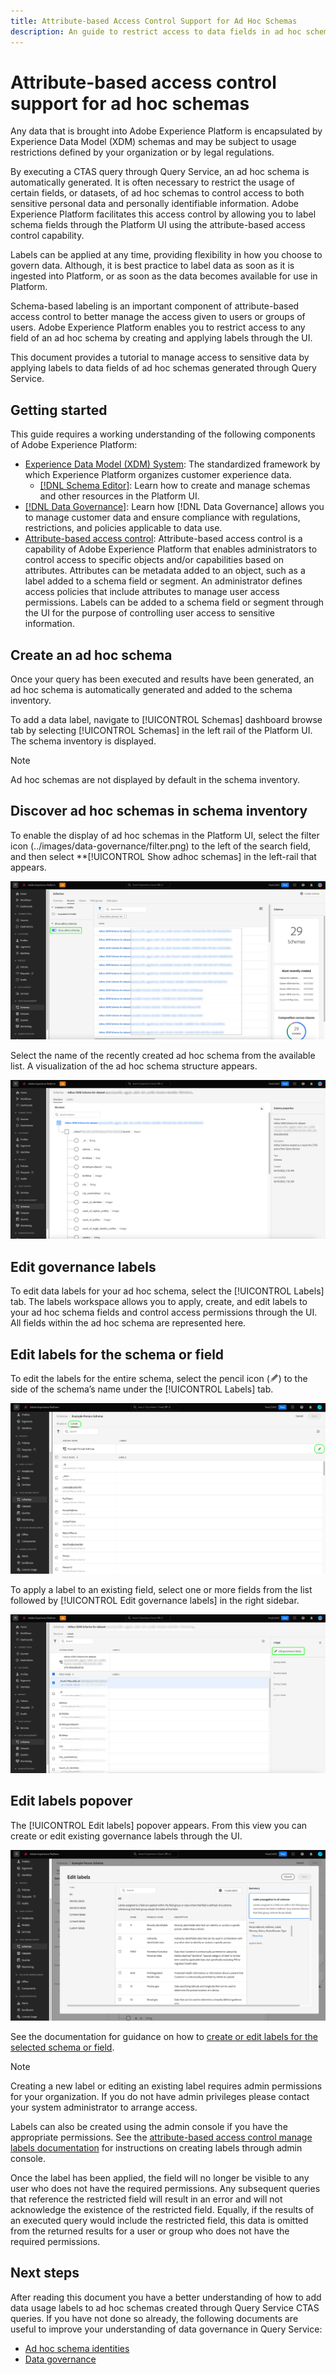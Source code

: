 ```yaml
---
title: Attribute-based Access Control Support for Ad Hoc Schemas
description: An guide to restrict access to data fields in ad hoc schemas generated through Adobe Experience Platform Query Service.
---
```

# Attribute-based access control support for ad hoc schemas

Any data that is brought into Adobe Experience Platform is encapsulated by Experience Data Model (XDM) schemas and may be subject to usage restrictions defined by your organization or by legal regulations. 

By executing a CTAS query through Query Service, an ad hoc schema is automatically generated. It is often necessary to restrict the usage of certain fields, or datasets, of ad hoc schemas to control access to both sensitive personal data and personally identifiable information. Adobe Experience Platform facilitates this access control by allowing you to label schema fields through the Platform UI using the attribute-based access control capability.

Labels can be applied at any time, providing flexibility in how you choose to govern data. Although, it is best practice to label data as soon as it is ingested into Platform, or as soon as the data becomes available for use in Platform.

Schema-based labeling is an important component of attribute-based access control to better manage the access given to users or groups of users. Adobe Experience Platform enables you to restrict access to any field of an ad hoc schema by creating and applying labels through the UI.

This document provides a tutorial to manage access to sensitive data by applying labels to data fields of ad hoc schemas generated through Query Service.

## Getting started

This guide requires a working understanding of the following components of Adobe Experience Platform:

* [Experience Data Model (XDM) System](https://experienceleague.adobe.com/docs/experience-platform/xdm/home.html): The standardized framework by which Experience Platform organizes customer experience data.
  * [[!DNL Schema Editor]](https://experienceleague.adobe.com/docs/experience-platform/xdm/ui/overview.html): Learn how to create and manage schemas and other resources in the Platform UI.
* [[!DNL Data Governance]](../../data-governance/home.md): Learn how [!DNL Data Governance] allows you to manage customer data and ensure compliance with regulations, restrictions, and policies applicable to data use. 
* [Attribute-based access control](../../access-control/abac/overview.md): Attribute-based access control is a capability of Adobe Experience Platform that enables administrators to control access to specific objects and/or capabilities based on attributes. Attributes can be metadata added to an object, such as a label added to a schema field or segment. An administrator defines access policies that include attributes to manage user access permissions. Labels can be added to a schema field or segment through the UI for the purpose of controlling user access to sensitive information.

## Create an ad hoc schema

Once your query has been executed and results have been generated, an ad hoc schema is automatically generated and added to the schema inventory. 

To add a data label, navigate to [!UICONTROL Schemas] dashboard browse tab by selecting [!UICONTROL Schemas] in the left rail of the Platform UI. The schema inventory is displayed.

>[!NOTE]
>
>Ad hoc schemas are not displayed by default in the schema inventory.

## Discover ad hoc schemas in schema inventory

To enable the display of ad hoc schemas in the Platform UI, select the filter icon (../images/data-governance/filter.png) to the left of the search field, and then select **[!UICONTROL Show adhoc schemas] in the left-rail that appears.

![The Schema dashboard filter options left rail with 'Show adhoc schema' toggle enabled.](../images/data-governance/adhoc-schema-toggle.png)

Select the name of the recently created ad hoc schema from the available list. A visualization of the ad hoc schema structure appears.

![The example ad hoc schema structure diagram.](../images/data-governance/adhoc-schema-structure-diagram.png)

## Edit governance labels

To edit data labels for your ad hoc schema, select the [!UICONTROL Labels] tab. The labels workspace allows you to apply, create, and edit labels to your ad hoc schema fields and control access permissions through the UI. All fields within the ad hoc schema are represented here.

## Edit labels for the schema or field

To edit the labels for the entire schema, select the pencil icon (![](../images/data-governance/edit-icon.png)) to the side of the schema’s name under the [!UICONTROL Labels] tab.

![PLACEHOLDER IMAGE - The labels view in the schemas workspace with the pencil icon highlighted.](../images/data-governance/edit-entire-schema-labels.png)

To apply a label to an existing field, select one or more fields from the list followed by [!UICONTROL Edit governance labels] in the right sidebar.

![The labels view in the schemas workspace with the 'Edit governance labels' option highlighted in the rights hand sidebar.](../images/data-governance/edit-governance-labels.png) 

## Edit labels popover

The [!UICONTROL Edit labels] popover appears. From this view you can create or edit existing governance labels through the UI.

![The Edit labels popover.](../images/data-governance/edit-labels-popover.png)

See the documentation for guidance on how to [create or edit labels for the selected schema or field](https://experienceleague.adobe.com/docs/experience-platform/xdm/tutorials/labels.html#edit-the-labels-for-the-schema-or-field).

>[!NOTE]
>
>Creating a new label or editing an existing label requires admin permissions for your organization. If you do not have admin privileges please contact your system administrator to arrange access.

Labels can also be created using the admin console if you have the appropriate permissions. See the [attribute-based access control manage labels documentation](../../access-control/abac/ui/labels.md) for instructions on creating labels through admin console.

Once the label has been applied, the field will no longer be visible to any user who does not have the required permissions. Any subsequent queries that reference the restricted field will result in an error and will not acknowledge the existence of the restricted field. Equally, if the results of an executed query would include the restricted field, this data is omitted from the returned results for a user or group who does not have the required permissions.

## Next steps

After reading this document you have a better understanding of how to add data usage labels to ad hoc schemas created through Query Service CTAS queries. If you have not done so already, the following documents are useful to improve your understanding of data governance in Query Service:

* [Ad hoc schema identities](./ad-hoc-schema-identities.md)
* [Data governance](https://experienceleague.adobe.com/docs/experience-platform/data-governance/home.html) 
